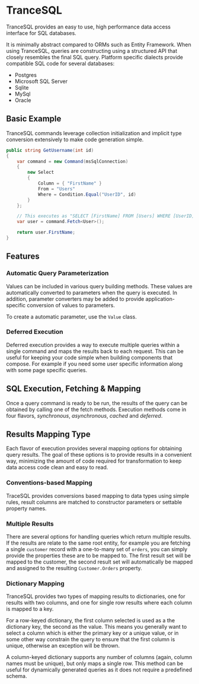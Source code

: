 ﻿
# TranceSQL

TranceSQL provides an easy to use, high performance data access interface for SQL databases.

It is minimally abstract compared to ORMs such as Entity Framework. When using TranceSQL, queries are
constructing using a structured API that closely resembles the final SQL query. Platform specific dialects
provide compatible SQL code for several databases:

 - Postgres
 - Microsoft SQL Server
 - Sqlite
 - MySql
 - Oracle 

## Basic Example

TranceSQL commands leverage collection initialization and implicit type conversion extensively to make code
generation simple.

```csharp
public string GetUsername(int id)
{
	var command = new Command(msSqlConnection)
	{
		new Select
		{
			Column = { "FirstName" }
			From = "Users"
			Where = Condition.Equal("UserID", id)
		}
	};

	// This executes as "SELECT [FirstName] FROM [Users] WHERE [UserID] = @P1"
	var user = command.Fetch<User>();

	return user.FirstName;
}
```

## Features

### Automatic Query Parameterization

Values can be included in various query building methods. These values are automatically converted to parameters
when the query is executed. In addition, parameter converters may be added to provide application-specific conversion
of values to parameters.

To create a automatic parameter, use the `Value` class.


### Deferred Execution

Deferred execution provides a way to execute multiple queries within a single command and maps the results back to each request.
This can be useful for keeping your code simple when building components that compose. For example if you need some user specific
information along with some page specific queries. 



## SQL Execution, Fetching & Mapping

Once a query command is ready to be run, the results of the query can be obtained by calling one of the fetch methods. Execution
methods come in four flavors, _synchronous_, _asynchronous_, _cached_ and _deferred_.


## Results Mapping Type

Each flavor of execution provides several mapping options for obtaining query results. The goal of these options is to provide
results in a convenient way, minimizing the amount of code required for transformation to keep data access code clean and easy
to read.

### Conventions-based Mapping

TraceSQL provides conversions based mapping to data types using simple rules, result columns are matched to constructor parameters
or settable property names.

### Multiple Results

There are several options for handling queries which return multiple results. If the results are relate to the same root entity,
for example you are fetching a single `customer` record with a one-to-many set of `orders`, you can simply provide the properties
these are to be mapped to. The first result set will be mapped to the customer, the second result set will automatically be mapped
and assigned to the resulting `Customer.Orders` property.

### Dictionary Mapping

TranceSQL provides two types of mapping results to dictionaries, one for results with two columns, and one for single row
results where each column is mapped to a key.

For a row-keyed dictionary, the first column selected is used as a the dictionary key, the second as the value. This means you
generally want to select a column which is either the primary key or a unique value, or in some other way constrain the query to
ensure that the first column is unique, otherwise an exception will be thrown.

A column-keyed dictionary supports any number of columns (again, column names must be unique), but only maps a single row. This
method can be useful for dynamically generated queries as it does not require a predefined schema.


